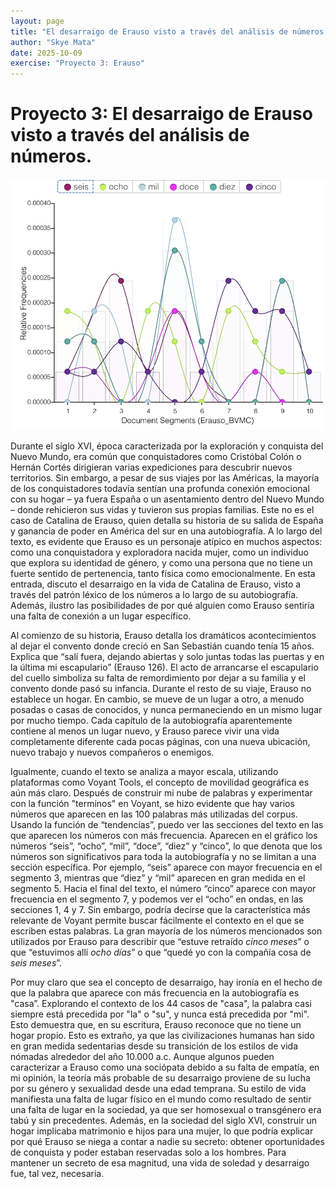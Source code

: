 ```yaml
---
layout: page
title: "El desarraigo de Erauso visto a través del análisis de números."
author: "Skye Mata"
date: 2025-10-09
exercise: "Proyecto 3: Erauso"
---
```


# Proyecto 3: El desarraigo de Erauso visto a través del análisis de números. 

![imagen](https://raw.githubusercontent.com/dh-miami/SPA_410_Fall25/refs/heads/main/assets/img/MATA_NUMEROS.png)

Durante el siglo XVI, época caracterizada por la exploración y conquista del Nuevo Mundo, era común que conquistadores como Cristóbal Colón o Hernán Cortés dirigieran varias expediciones para descubrir nuevos territorios. Sin embargo, a pesar de sus viajes por las Américas, la mayoría de los conquistadores todavía sentían una profunda conexión emocional con su hogar – ya fuera España o un asentamiento dentro del Nuevo Mundo – donde rehicieron sus vidas y tuvieron sus propias familias. Este no es el caso de Catalina de Erauso, quien detalla su historia de su salida de España y ganancia de poder en América del sur en una autobiografía. A lo largo del texto, es evidente que Erauso es un personaje atípico en muchos aspectos: como una conquistadora y exploradora nacida mujer, como un individuo que explora su identidad de género, y como una persona que no tiene un fuerte sentido de pertenencia, tanto física como emocionalmente. En esta entrada, discuto el desarraigo en la vida de Catalina de Erauso, visto a través del patrón léxico de los números a lo largo de su autobiografía. Además, ilustro las posibilidades de por qué alguien como Erauso sentiría una falta de conexión a un lugar específico.  

Al comienzo de su historia, Erauso detalla los dramáticos acontecimientos al dejar el convento donde creció en San Sebastián cuando tenía 15 años. Explica que “salí fuera, dejando abiertas y solo juntas todas las puertas y en la última mi escapulario” (Erauso 126). El acto de arrancarse el escapulario del cuello simboliza su falta de remordimiento por dejar a su familia y el convento donde pasó su infancia. Durante el resto de su viaje, Erauso no establece un hogar. En cambio, se mueve de un lugar a otro, a menudo posadas o casas de conocidos, y nunca permaneciendo en un mismo lugar por mucho tiempo. Cada capítulo de la autobiografía aparentemente contiene al menos un lugar nuevo, y Erauso parece vivir una vida completamente diferente cada pocas páginas, con una nueva ubicación, nuevo trabajo y nuevos compañeros o enemigos. 

Igualmente, cuando el texto se analiza a mayor escala, utilizando plataformas como Voyant Tools, el concepto de movilidad geográfica es aún más claro. Después de construir mi nube de palabras y experimentar con la función "terminos" en Voyant, se hizo evidente que hay varios números que aparecen en las 100 palabras más utilizadas del corpus. Usando la función de “tendencias”, puedo ver las secciones del texto en las que aparecen los números con más frecuencia. Aparecen en el gráfico los números “seis”, “ocho”, “mil”, “doce”, “diez” y “cinco”, lo que denota que los números son significativos para toda la autobiografía y no se limitan a una sección específica. Por ejemplo, “seis” aparece con mayor frecuencia en el segmento 3, mientras que “diez” y “mil” aparecen en gran medida en el segmento 5. Hacia el final del texto, el número “cinco” aparece con mayor frecuencia en el segmento 7, y podemos ver el “ocho” en ondas, en las secciones 1, 4 y 7. Sin embargo, podría decirse que la característica más relevante de Voyant permite buscar fácilmente el contexto en el que se escriben estas palabras. La gran mayoría de los números mencionados son utilizados por Erauso para describir que “estuve retraído *cinco meses*” o que “estuvimos allí *ocho días*” o que “quedé yo con la compañía cosa de *seis meses*”. 

Por muy claro que sea el concepto de desarraigo, hay ironía en el hecho de que la palabra que aparece con más frecuencia en la autobiografía es "casa”. Explorando el contexto de los 44 casos de "casa", la palabra casi siempre está precedida por "la" o "su", y nunca está precedida por "mi". Esto demuestra que, en su escritura, Erauso reconoce que no tiene un hogar propio. Esto es extraño, ya que las civilizaciones humanas han sido en gran medida sedentarias desde su transición de los estilos de vida nómadas alrededor del año 10.000 a.c. Aunque algunos pueden caracterizar a Erauso como una sociópata debido a su falta de empatía, en mi opinión, la teoría más probable de su desarraigo proviene de su lucha por su género y sexualidad desde una edad temprana. Su estilo de vida manifiesta una falta de lugar físico en el mundo como resultado de sentir una falta de lugar en la sociedad, ya que ser homosexual o transgénero era tabú y sin precedentes. Además, en la sociedad del siglo XVI, construir un hogar implicaba matrimonio e hijos para una mujer, lo que podría explicar por qué Erauso se niega a contar a nadie su secreto: obtener oportunidades de conquista y poder estaban reservadas solo a los hombres. Para mantener un secreto de esa magnitud, una vida de soledad y desarraigo fue, tal vez, necesaria.
